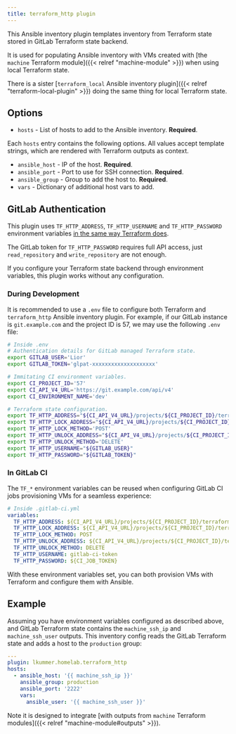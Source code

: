 ```yaml
---
title: terraform_http plugin
---
```


This Ansible inventory plugin templates inventory from Terraform state stored in GitLab Terraform state backend.

It is used for populating Ansible inventory with VMs created with [the `machine` Terraform module]({{< relref "machine-module" >}}) when using local Terraform state.

There is a sister [`terraform_local` Ansible inventory plugin]({{< relref "terraform-local-plugin" >}}) doing the same thing for local Terraform state.

## Options

* `hosts` - List of hosts to add to the Ansible inventory. **Required**.

Each `hosts` entry contains the following options.
All values accept template strings, which are rendered with Terraform outputs as context.

* `ansible_host` - IP of the host. **Required**.
* `ansible_port` - Port to use for SSH connection. **Required**.
* `ansible_group` - Group to add the host to. **Required**.
* `vars` - Dictionary of additional host vars to add.

## GitLab Authentication


This plugin uses `TF_HTTP_ADDRESS`, `TF_HTTP_USERNAME` and `TF_HTTP_PASSWORD` environment variables [in the same way Terraform does](https://developer.hashicorp.com/terraform/language/settings/backends/http#configuration-variables).

The GitLab token for `TF_HTTP_PASSWORD` requires full API access, just `read_repository` and `write_repository` are not enough.

If you configure your Terraform state backend through environment variables, this plugin works without any configuration.

### During Development

It is recommended to use a `.env` file to configure both Terraform and `terraform_http` Ansible inventory plugin.
For example, if our GitLab instance is `git.example.com` and the project ID is 57, we may use the following `.env` file:

```bash
# Inside .env
# Authentication details for GitLab managed Terraform state.
export GITLAB_USER='Lior'
export GITLAB_TOKEN='glpat-xxxxxxxxxxxxxxxxxxxx'

# Immitating CI environment variables.
export CI_PROJECT_ID='57'
export CI_API_V4_URL='https://git.example.com/api/v4'
export CI_ENVIRONMENT_NAME='dev'

# Terraform state configuration.
export TF_HTTP_ADDRESS="${CI_API_V4_URL}/projects/${CI_PROJECT_ID}/terraform/state/${CI_ENVIRONMENT_NAME}"
export TF_HTTP_LOCK_ADDRESS="${CI_API_V4_URL}/projects/${CI_PROJECT_ID}/terraform/state/${CI_ENVIRONMENT_NAME}/lock"
export TF_HTTP_LOCK_METHOD='POST'
export TF_HTTP_UNLOCK_ADDRESS="${CI_API_V4_URL}/projects/${CI_PROJECT_ID}/terraform/state/${CI_ENVIRONMENT_NAME}/lock"
export TF_HTTP_UNLOCK_METHOD='DELETE'
export TF_HTTP_USERNAME="${GITLAB_USER}"
export TF_HTTP_PASSWORD="${GITLAB_TOKEN}"
```

### In GitLab CI

The `TF_*` environment variables can be reused when configuring GitLab CI jobs provisioning VMs for a seamless experience:

```yaml
# Inside .gitlab-ci.yml
variables:
  TF_HTTP_ADDRESS: ${CI_API_V4_URL}/projects/${CI_PROJECT_ID}/terraform/state/${CI_ENVIRONMENT_NAME}
  TF_HTTP_LOCK_ADDRESS: ${CI_API_V4_URL}/projects/${CI_PROJECT_ID}/terraform/state/${CI_ENVIRONMENT_NAME}/lock
  TF_HTTP_LOCK_METHOD: POST
  TF_HTTP_UNLOCK_ADDRESS: ${CI_API_V4_URL}/projects/${CI_PROJECT_ID}/terraform/state/${CI_ENVIRONMENT_NAME}/lock
  TF_HTTP_UNLOCK_METHOD: DELETE
  TF_HTTP_USERNAME: gitlab-ci-token
  TF_HTTP_PASSWORD: ${CI_JOB_TOKEN}
```

With these environment variables set, you can both provision VMs with Terraform and configure them with Ansible.

## Example

Assuming you have environment variables configured as described above, and GitLab Terraform state contains the `machine_ssh_ip` and `machine_ssh_user` outputs.
This inventory config reads the GitLab Terraform state and adds a host to the `production` group:

```yaml
---
plugin: lkummer.homelab.terraform_http
hosts:
  - ansible_host: '{{ machine_ssh_ip }}'
    ansible_group: production
    ansible_port: '2222'
    vars:
      ansible_user: '{{ machine_ssh_user }}'
```

Note it is designed to integrate [with outputs from `machine` Terraform modules]({{< relref "machine-module#outputs" >}}).
